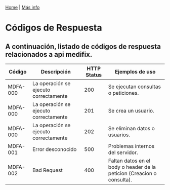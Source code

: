 [Home](https://github.com/DevIdeasSoftware/medifix-wiki) | [Más info](https://developer.mozilla.org/es/docs/Web/HTTP/Status)
# **Códigos de Respuesta**
A continuación, listado de códigos de respuesta relacionados a api medifix.
---
Código  |Descripción                          |HTTP Status|Ejemplos de uso
--------|-----------                          |-----------|------------
MDFA-000|La operación se ejecuto correctamente|200        |Se ejecutan consultas o peticiones.
MDFA-000|La operación se ejecuto correctamente|201        |Se crea un usuario.
MDFA-000|La operación se ejecuto correctamente|202        |Se eliminan datos o usuarios.
MDFA-001|Error desconocido                    |500        |Problemas internos del servidor.
MDFA-002|Bad Request                          |400        |Faltan datos en el body o header de la peticion (Creacion o consulta).
